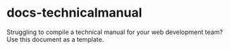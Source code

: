 # docs-technicalmanual
Struggling to compile a technical manual for your web development team? Use this document as a template.
